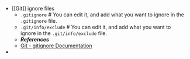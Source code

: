 - [[Git]] ignore files
  * `.gitignore` # You can edit it, and add what you want to ignore in the `.gitignore` file.
  * `.git/info/exclude` # You can edit it, and add what you want to ignore in the `.git/info/exclude` file.
  * ***References***
  * [Git - gitignore Documentation](https://git-scm.com/docs/gitignore)
-